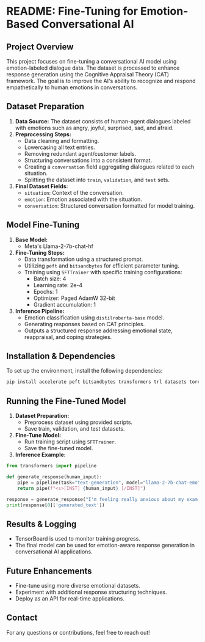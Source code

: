 # README: Fine-Tuning for Emotion-Based Conversational AI

## Project Overview
This project focuses on fine-tuning a conversational AI model using emotion-labeled dialogue data. The dataset is processed to enhance response generation using the Cognitive Appraisal Theory (CAT) framework. The goal is to improve the AI's ability to recognize and respond empathetically to human emotions in conversations.

## Dataset Preparation
1. **Data Source:** The dataset consists of human-agent dialogues labeled with emotions such as angry, joyful, surprised, sad, and afraid.
2. **Preprocessing Steps:**
   - Data cleaning and formatting.
   - Lowercasing all text entries.
   - Removing redundant agent/customer labels.
   - Structuring conversations into a consistent format.
   - Creating a `conversation` field aggregating dialogues related to each situation.
   - Splitting the dataset into `train`, `validation`, and `test` sets.
3. **Final Dataset Fields:**
   - `situation`: Context of the conversation.
   - `emotion`: Emotion associated with the situation.
   - `conversation`: Structured conversation formatted for model training.

## Model Fine-Tuning
1. **Base Model:**
   - Meta's Llama-2-7b-chat-hf
2. **Fine-Tuning Steps:**
   - Data transformation using a structured prompt.
   - Utilizing `peft` and `bitsandbytes` for efficient parameter tuning.
   - Training using `SFTTrainer` with specific training configurations:
     - Batch size: 4
     - Learning rate: 2e-4
     - Epochs: 1
     - Optimizer: Paged AdamW 32-bit
     - Gradient accumulation: 1
3. **Inference Pipeline:**
   - Emotion classification using `distilroberta-base` model.
   - Generating responses based on CAT principles.
   - Outputs a structured response addressing emotional state, reappraisal, and coping strategies.

## Installation & Dependencies
To set up the environment, install the following dependencies:
```bash
pip install accelerate peft bitsandbytes transformers trl datasets torch tensorboard
```

## Running the Fine-Tuned Model
1. **Dataset Preparation:**
   - Preprocess dataset using provided scripts.
   - Save train, validation, and test datasets.
2. **Fine-Tune Model:**
   - Run training script using `SFTTrainer`.
   - Save the fine-tuned model.
3. **Inference Example:**
```python
from transformers import pipeline

def generate_response(human_input):
    pipe = pipeline(task="text-generation", model="llama-2-7b-chat-emo")
    return pipe(f"<s>[INST] {human_input} [/INST]")

response = generate_response("I'm feeling really anxious about my exam.")
print(response[0]['generated_text'])
```

## Results & Logging
- TensorBoard is used to monitor training progress.
- The final model can be used for emotion-aware response generation in conversational AI applications.

## Future Enhancements
- Fine-tune using more diverse emotional datasets.
- Experiment with additional response structuring techniques.
- Deploy as an API for real-time applications.

## Contact
For any questions or contributions, feel free to reach out!

